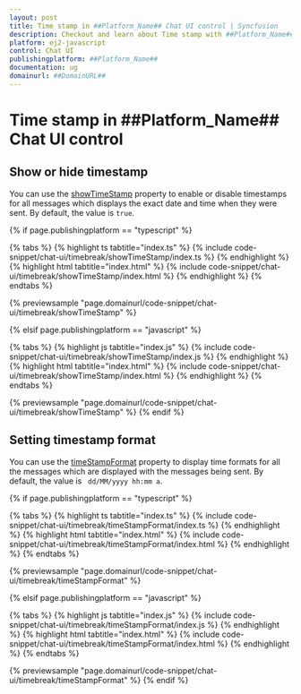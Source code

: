 ```yaml
---
layout: post
title: Time stamp in ##Platform_Name## Chat UI control | Syncfusion
description: Checkout and learn about Time stamp with ##Platform_Name## Chat UI control of Syncfusion Essential JS 2 and more.
platform: ej2-javascript
control: Chat UI
publishingplatform: ##Platform_Name##
documentation: ug
domainurl: ##DomainURL##
---
```


# Time stamp in ##Platform_Name## Chat UI control

## Show or hide timestamp

You can use the [showTimeStamp](../api/chat-ui#showtimestamp) property to enable or disable timestamps for all messages which displays the exact date and time when they were sent. By default, the value is `true`.

{% if page.publishingplatform == "typescript" %}

{% tabs %}
{% highlight ts tabtitle="index.ts" %}
{% include code-snippet/chat-ui/timebreak/showTimeStamp/index.ts %}
{% endhighlight %}
{% highlight html tabtitle="index.html" %}
{% include code-snippet/chat-ui/timebreak/showTimeStamp/index.html %}
{% endhighlight %}
{% endtabs %}
        
{% previewsample "page.domainurl/code-snippet/chat-ui/timebreak/showTimeStamp" %}

{% elsif page.publishingplatform == "javascript" %}

{% tabs %}
{% highlight js tabtitle="index.js" %}
{% include code-snippet/chat-ui/timebreak/showTimeStamp/index.js %}
{% endhighlight %}
{% highlight html tabtitle="index.html" %}
{% include code-snippet/chat-ui/timebreak/showTimeStamp/index.html %}
{% endhighlight %}
{% endtabs %}

{% previewsample "page.domainurl/code-snippet/chat-ui/timebreak/showTimeStamp" %}
{% endif %}

## Setting timestamp format

You can use the [timeStampFormat](../api/chat-ui#timestampformat) property to display time formats for all the messages which are displayed with the messages being sent. By default, the value is ` dd/MM/yyyy hh:mm a`.

{% if page.publishingplatform == "typescript" %}

{% tabs %}
{% highlight ts tabtitle="index.ts" %}
{% include code-snippet/chat-ui/timebreak/timeStampFormat/index.ts %}
{% endhighlight %}
{% highlight html tabtitle="index.html" %}
{% include code-snippet/chat-ui/timebreak/timeStampFormat/index.html %}
{% endhighlight %}
{% endtabs %}
        
{% previewsample "page.domainurl/code-snippet/chat-ui/timebreak/timeStampFormat" %}

{% elsif page.publishingplatform == "javascript" %}

{% tabs %}
{% highlight js tabtitle="index.js" %}
{% include code-snippet/chat-ui/timebreak/timeStampFormat/index.js %}
{% endhighlight %}
{% highlight html tabtitle="index.html" %}
{% include code-snippet/chat-ui/timebreak/timeStampFormat/index.html %}
{% endhighlight %}
{% endtabs %}

{% previewsample "page.domainurl/code-snippet/chat-ui/timebreak/timeStampFormat" %}
{% endif %}
